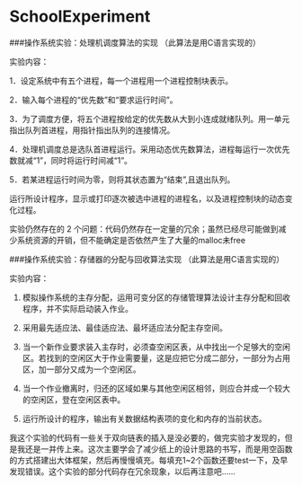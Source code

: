 # SchoolExperiment

###操作系统实验：处理机调度算法的实现  （此算法是用C语言实现的）

实验内容：

1．设定系统中有五个进程，每一个进程用一个进程控制块表示。

2．输入每个进程的“优先数”和“要求运行时间”。

3．为了调度方便，将五个进程按给定的优先数从大到小连成就绪队列。用一单元指出队列首进程，用指针指出队列的连接情况。

4．处理机调度总是选队首进程运行。采用动态优先数算法，进程每运行一次优先数就减“1”，同时将运行时间减“1”。

5．若某进程运行时间为零，则将其状态置为“结束”,且退出队列。

运行所设计程序，显示或打印逐次被选中进程的进程名，以及进程控制块的动态变化过程。

实验仍然存在的 2 个问题：代码仍然存在一定量的冗余；虽然已经尽可能做到减少系统资源的开销，但不能确定是否依然产生了大量的malloc未free


###操作系统实验：存储器的分配与回收算法实现  （此算法是用C语言实现的）

实验内容：

1. 模拟操作系统的主存分配，运用可变分区的存储管理算法设计主存分配和回收程序，并不实际启动装入作业。

2. 采用最先适应法、最佳适应法、最坏适应法分配主存空间。

3. 当一个新作业要求装入主存时，必须查空闲区表，从中找出一个足够大的空闲区。若找到的空闲区大于作业需要量，这是应把它分成二部分，一部分为占用区，加一部分又成为一个空闲区。

4. 当一个作业撤离时，归还的区域如果与其他空闲区相邻，则应合并成一个较大的空闲区，登在空闲区表中。

5. 运行所设计的程序，输出有关数据结构表项的变化和内存的当前状态。

我这个实验的代码有一些关于双向链表的插入是没必要的，做完实验才发现的，但是我还是一并传上来。这次主要学会了减少纸上的设计思路的书写，而是用空函数的方式搭建出大体框架，然后再慢慢填充。每填充1~2个函数还要test一下，及早发现错误。这个实验的部分代码存在冗余现象，以后再注意吧……
